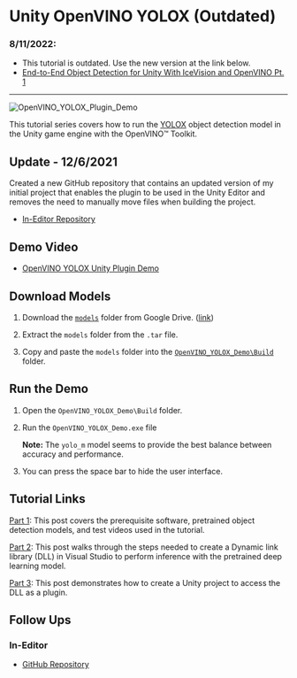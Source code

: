 # Unity OpenVINO YOLOX (Outdated)

### 8/11/2022:

* This tutorial is outdated. Use the new version at the link below.
* [End-to-End Object Detection for Unity With IceVision and OpenVINO Pt. 1](https://christianjmills.com/posts/icevision-openvino-unity-tutorial/part-1/)
------

![OpenVINO_YOLOX_Plugin_Demo](https://raw.githubusercontent.com/cj-mills/Unity-OpenVINO-YOLOX/main/images/OpenVINO_YOLOX_Plugin_Demo.gif)

This tutorial series covers how to run the [YOLOX](https://github.com/Megvii-BaseDetection/YOLOX) object detection model in the Unity game engine with the OpenVINO™ Toolkit.

## Update - 12/6/2021

Created a new GitHub repository that contains an updated version of my initial project that enables the plugin to be used in the Unity Editor and removes the need to manually move files when building the project.

* [In-Editor Repository](https://github.com/cj-mills/Unity-OpenVINO-YOLOX-In-Editor)


## Demo Video
* [OpenVINO YOLOX Unity Plugin Demo](https://www.youtube.com/watch?v=opClIrHumzI)



## Download Models

1. Download the [`models`](https://drive.google.com/file/d/1N4GuHcKyBpDzJQ1r0LulzD3KRE3GRnAe/view?usp=sharing) folder from Google Drive. ([link](https://drive.google.com/file/d/1N4GuHcKyBpDzJQ1r0LulzD3KRE3GRnAe/view?usp=sharing))

2. Extract the `models` folder from the `.tar` file.

3. Copy and paste the `models` folder into the [`OpenVINO_YOLOX_Demo\Build`](https://github.com/cj-mills/Unity-OpenVINO-YOLOX/tree/main/OpenVINO_YOLOX_Demo/Build) folder.



## Run the Demo

1. Open the `OpenVINO_YOLOX_Demo\Build` folder.

2. Run the `OpenVINO_YOLOX_Demo.exe` file

   **Note:** The `yolo_m` model seems to provide the best balance between accuracy and performance.

3. You can press the space bar to hide the user interface.



## Tutorial Links


[Part 1](https://christianjmills.com/posts/openvino-yolox-unity/part-1/): This post covers the prerequisite software, pretrained object detection models, and test videos used in the tutorial.

[Part 2](https://christianjmills.com/posts/openvino-yolox-unity/part-2/): This post walks through the steps needed to create a Dynamic link library (DLL) in Visual Studio to perform inference with the pretrained deep learning model.

[Part 3](https://christianjmills.com/posts/openvino-yolox-unity/part-3/): This post demonstrates how to create a Unity project to access the DLL as a plugin.



## Follow Ups
### In-Editor
* [GitHub Repository](https://github.com/cj-mills/Unity-OpenVINO-YOLOX-In-Editor)

